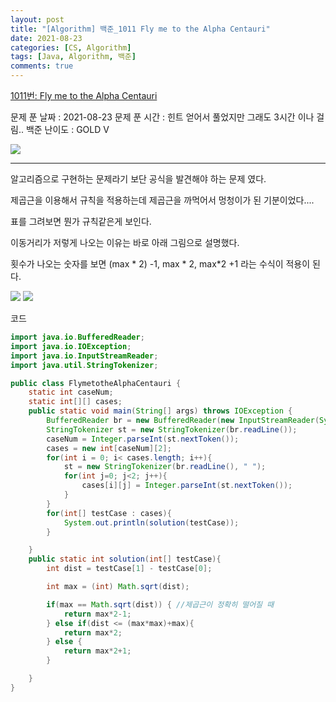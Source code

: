 ```yaml
---
layout: post
title: "[Algorithm] 백준_1011 Fly me to the Alpha Centauri"
date: 2021-08-23
categories: [CS, Algorithm]
tags: [Java, Algorithm, 백준]
comments: true
---
```

[1011번: Fly me to the Alpha Centauri](https://www.acmicpc.net/problem/1011)

문제 푼 날짜 : 2021-08-23
문제 푼 시간 : 힌트 얻어서 풀었지만 그래도 3시간 이나 걸림.. 
백준 난이도 : GOLD V 

<img src ="https://eunmik.github.io/bonita.github.io/assets/img/2021/0823/img1.png" />

---

알고리즘으로 구현하는 문제라기 보단 공식을 발견해야 하는 문제 였다. 

제곱근을 이용해서 규칙을 적용하는데 제곱근을 까먹어서 멍청이가 된 기분이었다.... 

표를 그려보면 뭔가 규칙같은게 보인다. 

이동거리가 저렇게 나오는 이유는 바로 아래 그림으로 설명했다. 

횟수가 나오는 숫자를 보면 (max * 2) -1, max * 2, max*2 +1 라는 수식이 적용이 된다. 

<img src ="https://eunmik.github.io/bonita.github.io/assets/img/2021/0823/img2.png" />

<img src ="https://eunmik.github.io/bonita.github.io/assets/img/2021/0823/img3.png" />

코드

```java
import java.io.BufferedReader;
import java.io.IOException;
import java.io.InputStreamReader;
import java.util.StringTokenizer;

public class FlymetotheAlphaCentauri {
    static int caseNum;
    static int[][] cases;
    public static void main(String[] args) throws IOException {
        BufferedReader br = new BufferedReader(new InputStreamReader(System.in));
        StringTokenizer st = new StringTokenizer(br.readLine());
        caseNum = Integer.parseInt(st.nextToken());
        cases = new int[caseNum][2];
        for(int i = 0; i< cases.length; i++){
            st = new StringTokenizer(br.readLine(), " ");
            for(int j=0; j<2; j++){
                cases[i][j] = Integer.parseInt(st.nextToken());
            }
        }
        for(int[] testCase : cases){
            System.out.println(solution(testCase));
        }

    }
    public static int solution(int[] testCase){
        int dist = testCase[1] - testCase[0];

        int max = (int) Math.sqrt(dist);

        if(max == Math.sqrt(dist)) { //제곱근이 정확히 떨어질 때
            return max*2-1;
        } else if(dist <= (max*max)+max){
            return max*2;
        } else {
            return max*2+1;
        }

    }
}
```